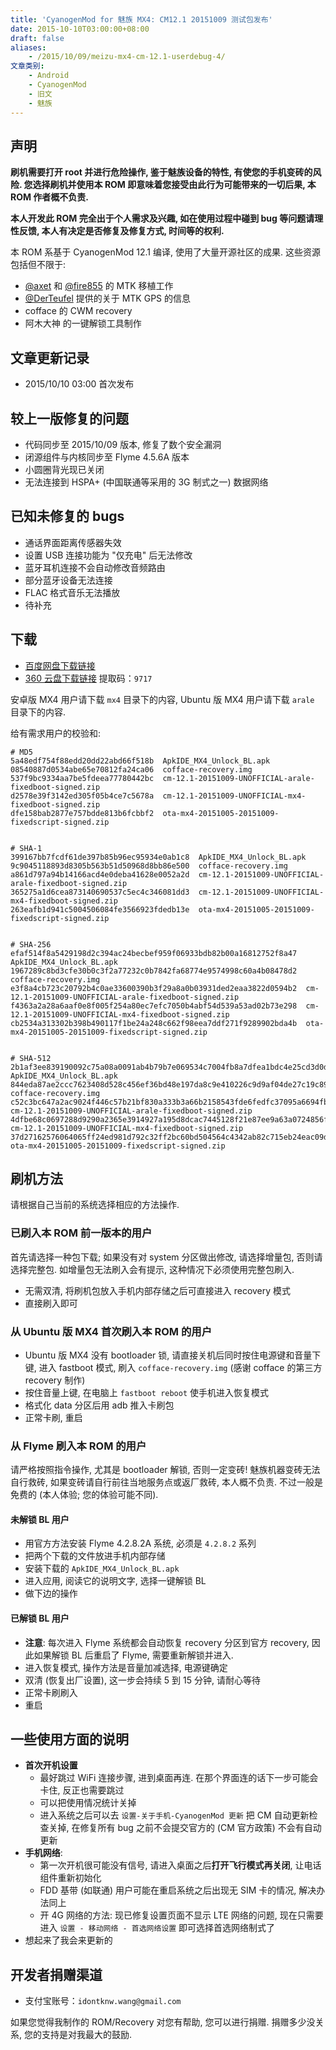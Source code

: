 ```yaml
---
title: 'CyanogenMod for 魅族 MX4: CM12.1 20151009 测试包发布'
date: 2015-10-10T03:00:00+08:00
draft: false
aliases:
    - /2015/10/09/meizu-mx4-cm-12.1-userdebug-4/
文章类别:
    - Android
    - CyanogenMod
    - 旧文
    - 魅族
---
```



## 声明

**刷机需要打开 root 并进行危险操作, 鉴于魅族设备的特性, 有使您的手机变砖的风险.
您选择刷机并使用本 ROM 即意味着您接受由此行为可能带来的一切后果,
本 ROM 作者概不负责.**

**本人开发此 ROM 完全出于个人需求及兴趣, 如在使用过程中碰到 bug 等问题请理性反馈,
本人有决定是否修复及修复方式, 时间等的权利.**

本 ROM 系基于 CyanogenMod 12.1 编译, 使用了大量开源社区的成果. 这些资源包括但不限于:

* [@axet](https://github.com/axet) 和 [@fire855](https://github.com/fire855) 的 MTK 移植工作
* [@DerTeufel](https://github.com/DerTeufel) 提供的关于 MTK GPS 的信息
* cofface 的 CWM recovery
* 阿木大神 的一键解锁工具制作


## 文章更新记录

* 2015/10/10 03:00 首次发布


## 较上一版修复的问题

* 代码同步至 2015/10/09 版本, 修复了数个安全漏洞
* 闭源组件与内核同步至 Flyme 4.5.6A 版本
* 小圆圈背光现已关闭
* 无法连接到 HSPA+ (中国联通等采用的 3G 制式之一) 数据网络


## 已知未修复的 bugs

* 通话界面距离传感器失效
* 设置 USB 连接功能为 "仅充电" 后无法修改
* 蓝牙耳机连接不会自动修改音频路由
* 部分蓝牙设备无法连接
* FLAC 格式音乐无法播放
* 待补充


## 下载

* [百度网盘下载链接][baidupan]
* [360 云盘下载链接][360-yunpan] 提取码：`9717`

安卓版 MX4 用户请下载 `mx4` 目录下的内容, Ubuntu 版 MX4 用户请下载 `arale`
目录下的内容.

[baidupan]: http://pan.baidu.com/s/1gdlm0If
[360-yunpan]: http://yunpan.cn/cHCx77qvke8Iy


给有需求用户的校验和:

```
# MD5
5a48edf754f88edd20dd22abd66f518b  ApkIDE_MX4_Unlock_BL.apk
08540887d0534abe65e70812fa24ca06  cofface-recovery.img
537f9bc9334aa7be5fdeea77780442bc  cm-12.1-20151009-UNOFFICIAL-arale-fixedboot-signed.zip
d2578e39f3142ed305f05b4ce7c5678a  cm-12.1-20151009-UNOFFICIAL-mx4-fixedboot-signed.zip
dfe158bab2877e757bdde813b6fcbbf2  ota-mx4-20151005-20151009-fixedscript-signed.zip


# SHA-1
399167bb7fcdf61de397b85b96ec95934e0ab1c8  ApkIDE_MX4_Unlock_BL.apk
9c9045118893d8305b563b51d50968d8bb86e500  cofface-recovery.img
a861d797a94b14166acd4e0deba41628e0052a2d  cm-12.1-20151009-UNOFFICIAL-arale-fixedboot-signed.zip
365275a1d6cea873140690537c5ec4c346081dd3  cm-12.1-20151009-UNOFFICIAL-mx4-fixedboot-signed.zip
263eafb1d941c5004506084fe3566923fdedb13e  ota-mx4-20151005-20151009-fixedscript-signed.zip


# SHA-256
efaf514f8a5429198d2c394ac24becbef959f06933bdb82b00a16812752f8a47  ApkIDE_MX4_Unlock_BL.apk
1967289c8bd3cfe30b0c3f2a77232c0b7842fa68774e9574998c60a4b08478d2  cofface-recovery.img
e3f8a4cb723c20792b4c0ae33600390b3f29a8a0b03931ded2eaa3822d0594b2  cm-12.1-20151009-UNOFFICIAL-arale-fixedboot-signed.zip
f4363a2a28a6aaf0e8f005f254a80ec7efc7050b4abf54d539a53ad02b73e298  cm-12.1-20151009-UNOFFICIAL-mx4-fixedboot-signed.zip
cb2534a313302b398b490117f1be24a248c662f98eea7ddf271f9289902bda4b  ota-mx4-20151005-20151009-fixedscript-signed.zip


# SHA-512
2b1af3ee839190092c75a08a0091ab4b79b7e069534c7004fb8a7dfea1bdc4e25cd3d0da50541f8853387f18a0aeae106c808c91f3bd3e187be9b6033b1d73b5  ApkIDE_MX4_Unlock_BL.apk
844eda87ae2ccc7623408d528c456ef36bd48e197da8c9e410226c9d9af04de27c19c8984e9257f496b4aa9c3c73d5c022415422d917d14c2c8c5f7ffbe5955a  cofface-recovery.img
c52c3bc647a2ac9024f446c57b21bf830a333b3a66b2158543fde6fedfc37095a6694fbc6ccdf62a480e6cff4e1d820d733a49a4fd76c962a44bf79a6667e194  cm-12.1-20151009-UNOFFICIAL-arale-fixedboot-signed.zip
4dfbe68c0697288d9290a2365e3914927a195d8dcac7445128f21e87ee9a63a0724856f9cb993dcafe7372d81ba5ca687dbc2f251afe48eef443f9eddad351e5  cm-12.1-20151009-UNOFFICIAL-mx4-fixedboot-signed.zip
37d27162576064065ff24ed981d792c32ff2bc60bd504564c4342ab82c715eb24eac09dcbcd35e1b147cf3c17dbc755b7f646587305f04bffda5601d25c44273  ota-mx4-20151005-20151009-fixedscript-signed.zip
```


## 刷机方法

请根据自己当前的系统选择相应的方法操作.


### 已刷入本 ROM 前一版本的用户

首先请选择一种包下载; 如果没有对 system 分区做出修改, 请选择增量包, 否则请选择完整包. 如增量包无法刷入会有提示, 这种情况下必须使用完整包刷入.

* 无需双清, 将刷机包放入手机内部存储之后可直接进入 recovery 模式
* 直接刷入即可


### 从 Ubuntu 版 MX4 首次刷入本 ROM 的用户

* Ubuntu 版 MX4 没有 bootloader 锁, 请直接关机后同时按住电源键和音量下键, 进入 fastboot 模式, 刷入 `cofface-recovery.img` (感谢 cofface 的第三方 recovery 制作)
* 按住音量上键, 在电脑上 `fastboot reboot` 使手机进入恢复模式
* 格式化 data 分区后用 adb 推入卡刷包
* 正常卡刷, 重启


### 从 Flyme 刷入本 ROM 的用户

请严格按照指令操作, 尤其是 bootloader 解锁, 否则一定变砖!
魅族机器变砖无法自行救砖, 如果变砖请自行前往当地服务点或返厂救砖, 本人概不负责.
不过一般是免费的 (本人体验; 您的体验可能不同).


#### 未解锁 BL 用户

* 用官方方法安装 Flyme 4.2.8.2A 系统, 必须是 `4.2.8.2` 系列
* 把两个下载的文件放进手机内部存储
* 安装下载的 `ApkIDE_MX4_Unlock_BL.apk`
* 进入应用, 阅读它的说明文字, 选择一键解锁 BL
* 做下边的操作


#### 已解锁 BL 用户

* **注意**: 每次进入 Flyme 系统都会自动恢复 recovery 分区到官方 recovery, 因此如果解锁 BL 后重启了 Flyme, 需要重新解锁并进入.
* 进入恢复模式, 操作方法是音量加减选择, 电源键确定
* 双清 (恢复出厂设置), 这一步会持续 5 到 15 分钟, 请耐心等待
* 正常卡刷刷入
* 重启


## 一些使用方面的说明

* **首次开机设置**
    - 最好跳过 WiFi 连接步骤, 进到桌面再连. 在那个界面连的话下一步可能会卡住, 反正也需要跳过
    - 可以把使用情况统计关掉
    - 进入系统之后可以去 `设置-关于手机-CyanogenMod 更新` 把 CM 自动更新检查关掉, 在修复所有 bug 之前不会提交官方的 (CM 官方政策) 不会有自动更新
* **手机网络**:
    - 第一次开机很可能没有信号, 请进入桌面之后**打开飞行模式再关闭**, 让电话组件重新初始化
    - FDD 基带 (如联通) 用户可能在重启系统之后出现无 SIM 卡的情况, 解决办法同上
    - 开 4G 网络的方法: 现已修复设置页面不显示 LTE 网络的问题, 现在只需要进入 `设置 - 移动网络 - 首选网络设置` 即可选择首选网络制式了
* 想起来了我会来更新的


## 开发者捐赠渠道

* 支付宝账号：`idontknw.wang@gmail.com`

如果您觉得我制作的 ROM/Recovery 对您有帮助, 您可以进行捐赠.
捐赠多少没关系, 您的支持是对我最大的鼓励.


<!-- vim:set ai et ts=4 sw=4 sts=4 fenc=utf-8: -->
